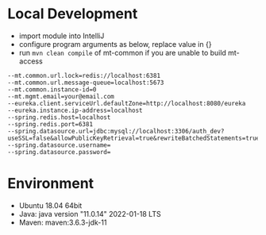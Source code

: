 # Local Development
- import module into IntelliJ
- configure program arguments as below, replace value in {}
- run ```mvn clean compile``` of mt-common if you are unable to build mt-access

```
--mt.common.url.lock=redis://localhost:6381
--mt.common.url.message-queue=localhost:5673
--mt.common.instance-id=0
--mt.mgmt.email=your@email.com
--eureka.client.serviceUrl.defaultZone=http://localhost:8080/eureka
--eureka.instance.ip-address=localhost
--spring.redis.host=localhost
--spring.redis.port=6381
--spring.datasource.url=jdbc:mysql://localhost:3306/auth_dev?useSSL=false&allowPublicKeyRetrieval=true&rewriteBatchedStatements=true
--spring.datasource.username=
--spring.datasource.password=
```
# Environment
- Ubuntu 18.04 64bit
- Java: java version "11.0.14" 2022-01-18 LTS
- Maven: maven:3.6.3-jdk-11